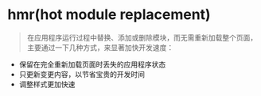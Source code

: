 # hmr(hot module replacement)

> 在应用程序运行过程中替换、添加或删除模块，而无需重新加载整个页面，主要通过一下几种方式，来显著加快开发速度：

- 保留在完全重新加载页面时丢失的应用程序状态
- 只更新变更内容，以节省宝贵的开发时间
- 调整样式更加快速
